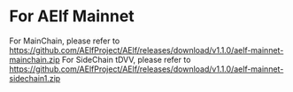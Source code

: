 # For AElf Mainnet
For MainChain, please refer to https://github.com/AElfProject/AElf/releases/download/v1.1.0/aelf-mainnet-mainchain.zip
For SideChain tDVV, please refer to https://github.com/AElfProject/AElf/releases/download/v1.1.0/aelf-mainnet-sidechain1.zip

